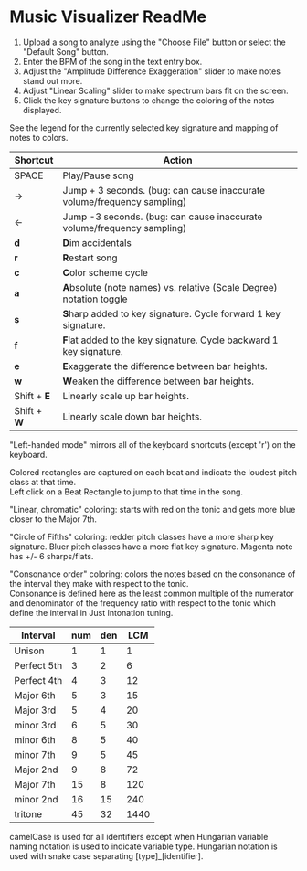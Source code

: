 ﻿# Music Visualizer ReadMe

1. Upload a song to analyze using the "Choose File" button or select the "Default Song" button.
2. Enter the BPM of the song in the text entry box.  
3. Adjust the "Amplitude Difference Exaggeration" slider to make notes stand out more.  
4. Adjust "Linear Scaling" slider to make spectrum bars fit on the screen. 
5. Click the key signature buttons to  change the coloring of the notes displayed.  

See the legend for the currently selected key signature and mapping of notes to colors.  

| Shortcut | Action |  
| -------- | ------ |
|SPACE| Play/Pause song|  
|→ | Jump + 3 seconds. (bug: can cause inaccurate volume/frequency sampling)|  
|← | Jump -3 seconds. (bug: can cause inaccurate volume/frequency sampling)|
|**d** | **D**im accidentals|  
|**r** | **R**estart song|  
|**c** | **C**olor scheme cycle|  
|**a** | **A**bsolute (note names) vs. relative (Scale Degree) notation toggle|  
|**s** | **S**harp added to key signature. Cycle forward 1 key signature.|  
|**f** | **F**lat added to the key signature. Cycle backward 1 key signature.|  
|**e** | **E**xaggerate the difference between bar heights.|
|**w** | **W**eaken the difference between bar heights.|
|Shift + **E** | Linearly scale up bar heights.|
|Shift + **W** | Linearly scale down bar heights.|



"Left-handed mode" mirrors all of the keyboard shortcuts (except 'r') on the keyboard.  

Colored rectangles are captured on each beat and indicate the loudest pitch class at that time.  
Left click on a Beat Rectangle to jump to that time in the song.  


"Linear, chromatic" coloring: starts with red on the tonic and gets more blue closer to the Major 7th.

"Circle of Fifths" coloring: redder pitch classes have a more sharp key signature. Bluer pitch classes have a more flat key signature. Magenta note has +/- 6 sharps/flats. 

"Consonance order" coloring: colors the notes based on the consonance of the interval they make with respect to the tonic.  
Consonance is defined here as the least common multiple of the numerator and denominator of the frequency ratio with respect to the tonic which define the interval in Just Intonation tuning.

|Interval	    |num	|den	|LCM    |  
| ---------     | ----- | ----- | ----- |
|Unison         |   1	|1	    |1      | 
|Perfect 5th    |   3	|2	    |6      | 
|Perfect 4th    |	4	|3	    |12     | 
|Major 6th	    |   5	|3	    |15     | 
|Major 3rd	    |   5	|4	    |20     | 
|minor 3rd	    |   6	|5	    |30     | 
|minor 6th	    |   8	|5	    |40     | 
|minor 7th	    |   9	|5	    |45     | 
|Major 2nd	    |   9	|8	    |72     | 
|Major 7th	    |   15  |8	    |120    | 
|minor 2nd	    |   16  |15	    |240    | 
|tritone	    |   45	|32	    |1440   | 
  
camelCase is used for all identifiers except when Hungarian variable naming notation is used to indicate variable type. Hungarian notation is used with snake case separating [type]_[identifier].  
